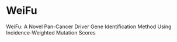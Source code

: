 # WeiFu
WeiFu: A Novel Pan-Cancer Driver Gene Identification Method Using Incidence-Weighted Mutation Scores
